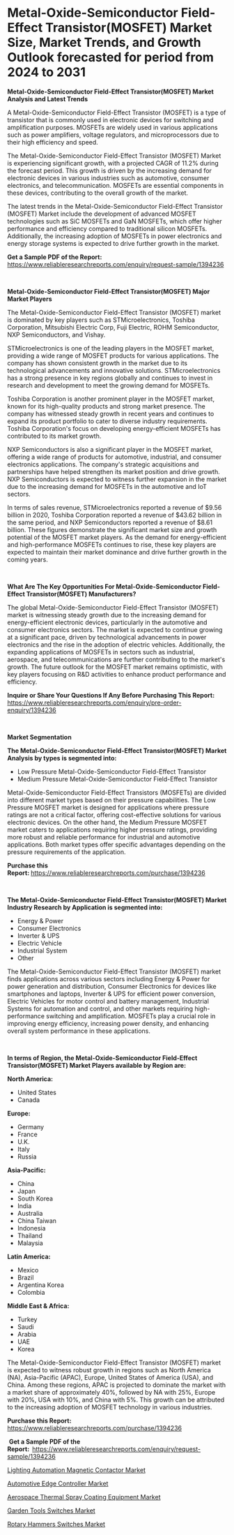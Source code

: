 <p><h1>Metal-Oxide-Semiconductor Field-Effect Transistor(MOSFET) Market Size, Market Trends, and Growth Outlook forecasted for period from 2024 to 2031</h1></p><p><strong>Metal-Oxide-Semiconductor Field-Effect Transistor(MOSFET) Market Analysis and Latest Trends</strong></p>
<p><p>A Metal-Oxide-Semiconductor Field-Effect Transistor (MOSFET) is a type of transistor that is commonly used in electronic devices for switching and amplification purposes. MOSFETs are widely used in various applications such as power amplifiers, voltage regulators, and microprocessors due to their high efficiency and speed.</p><p>The Metal-Oxide-Semiconductor Field-Effect Transistor (MOSFET) Market is experiencing significant growth, with a projected CAGR of 11.2% during the forecast period. This growth is driven by the increasing demand for electronic devices in various industries such as automotive, consumer electronics, and telecommunication. MOSFETs are essential components in these devices, contributing to the overall growth of the market.</p><p>The latest trends in the Metal-Oxide-Semiconductor Field-Effect Transistor (MOSFET) Market include the development of advanced MOSFET technologies such as SiC MOSFETs and GaN MOSFETs, which offer higher performance and efficiency compared to traditional silicon MOSFETs. Additionally, the increasing adoption of MOSFETs in power electronics and energy storage systems is expected to drive further growth in the market.</p></p>
<p><strong>Get a Sample PDF of the Report:&nbsp;</strong> <a href="https://www.reliableresearchreports.com/enquiry/request-sample/1394236">https://www.reliableresearchreports.com/enquiry/request-sample/1394236</a></p>
<p>&nbsp;</p>
<p><strong>Metal-Oxide-Semiconductor Field-Effect Transistor(MOSFET) Major Market Players</strong></p>
<p><p>The Metal-Oxide-Semiconductor Field-Effect Transistor (MOSFET) market is dominated by key players such as STMicroelectronics, Toshiba Corporation, Mitsubishi Electric Corp, Fuji Electric, ROHM Semiconductor, NXP Semiconductors, and Vishay. </p><p>STMicroelectronics is one of the leading players in the MOSFET market, providing a wide range of MOSFET products for various applications. The company has shown consistent growth in the market due to its technological advancements and innovative solutions. STMicroelectronics has a strong presence in key regions globally and continues to invest in research and development to meet the growing demand for MOSFETs.</p><p>Toshiba Corporation is another prominent player in the MOSFET market, known for its high-quality products and strong market presence. The company has witnessed steady growth in recent years and continues to expand its product portfolio to cater to diverse industry requirements. Toshiba Corporation's focus on developing energy-efficient MOSFETs has contributed to its market growth.</p><p>NXP Semiconductors is also a significant player in the MOSFET market, offering a wide range of products for automotive, industrial, and consumer electronics applications. The company's strategic acquisitions and partnerships have helped strengthen its market position and drive growth. NXP Semiconductors is expected to witness further expansion in the market due to the increasing demand for MOSFETs in the automotive and IoT sectors.</p><p>In terms of sales revenue, STMicroelectronics reported a revenue of $9.56 billion in 2020, Toshiba Corporation reported a revenue of $43.62 billion in the same period, and NXP Semiconductors reported a revenue of $8.61 billion. These figures demonstrate the significant market size and growth potential of the MOSFET market players. As the demand for energy-efficient and high-performance MOSFETs continues to rise, these key players are expected to maintain their market dominance and drive further growth in the coming years.</p></p>
<p>&nbsp;</p>
<p><strong>What Are The Key Opportunities For Metal-Oxide-Semiconductor Field-Effect Transistor(MOSFET) Manufacturers?</strong></p>
<p><p>The global Metal-Oxide-Semiconductor Field-Effect Transistor (MOSFET) market is witnessing steady growth due to the increasing demand for energy-efficient electronic devices, particularly in the automotive and consumer electronics sectors. The market is expected to continue growing at a significant pace, driven by technological advancements in power electronics and the rise in the adoption of electric vehicles. Additionally, the expanding applications of MOSFETs in sectors such as industrial, aerospace, and telecommunications are further contributing to the market's growth. The future outlook for the MOSFET market remains optimistic, with key players focusing on R&D activities to enhance product performance and efficiency.</p></p>
<p><strong>Inquire or Share Your Questions If Any Before Purchasing This Report:</strong> <a href="https://www.reliableresearchreports.com/enquiry/pre-order-enquiry/1394236">https://www.reliableresearchreports.com/enquiry/pre-order-enquiry/1394236</a></p>
<p>&nbsp;</p>
<p><strong>Market Segmentation</strong></p>
<p><strong>The Metal-Oxide-Semiconductor Field-Effect Transistor(MOSFET) Market Analysis by types is segmented into:</strong></p>
<p><ul><li>Low Pressure Metal-Oxide-Semiconductor Field-Effect Transistor</li><li>Medium Pressure Metal-Oxide-Semiconductor Field-Effect Transistor</li></ul></p>
<p><p>Metal-Oxide-Semiconductor Field-Effect Transistors (MOSFETs) are divided into different market types based on their pressure capabilities. The Low Pressure MOSFET market is designed for applications where pressure ratings are not a critical factor, offering cost-effective solutions for various electronic devices. On the other hand, the Medium Pressure MOSFET market caters to applications requiring higher pressure ratings, providing more robust and reliable performance for industrial and automotive applications. Both market types offer specific advantages depending on the pressure requirements of the application.</p></p>
<p><strong>Purchase this Report:&nbsp;</strong><a href="https://www.reliableresearchreports.com/purchase/1394236">https://www.reliableresearchreports.com/purchase/1394236</a></p>
<p>&nbsp;</p>
<p><strong>The Metal-Oxide-Semiconductor Field-Effect Transistor(MOSFET) Market Industry Research by Application is segmented into:</strong></p>
<p><ul><li>Energy & Power</li><li>Consumer Electronics</li><li>Inverter & UPS</li><li>Electric Vehicle</li><li>Industrial System</li><li>Other</li></ul></p>
<p><p>The Metal-Oxide-Semiconductor Field-Effect Transistor (MOSFET) market finds applications across various sectors including Energy & Power for power generation and distribution, Consumer Electronics for devices like smartphones and laptops, Inverter & UPS for efficient power conversion, Electric Vehicles for motor control and battery management, Industrial Systems for automation and control, and other markets requiring high-performance switching and amplification. MOSFETs play a crucial role in improving energy efficiency, increasing power density, and enhancing overall system performance in these applications.</p></p>
<p>&nbsp;</p>
<p><strong>In terms of Region, the Metal-Oxide-Semiconductor Field-Effect Transistor(MOSFET) Market Players available by Region are:</strong></p>
<p>
    <p> <strong> North America: </strong>
        <ul>
            <li>United States</li>
            <li>Canada</li>
        </ul>
        </p> 
    <p> <strong> Europe: </strong>
        <ul>
            <li>Germany</li>
            <li>France</li>
            <li>U.K.</li>
            <li>Italy</li>
            <li>Russia</li>
        </ul>
        </p> 
    <p> <strong> Asia-Pacific: </strong>
        <ul>
            <li>China</li>
            <li>Japan</li>
            <li>South Korea</li>
            <li>India</li>
            <li>Australia</li>
            <li>China Taiwan</li>
            <li>Indonesia</li>
            <li>Thailand</li>
            <li>Malaysia</li>
        </ul>
        </p> 
    <p> <strong> Latin America: </strong>
        <ul>
            <li>Mexico</li>
            <li>Brazil</li>
            <li>Argentina Korea</li>
            <li>Colombia</li>
        </ul>
        </p> 
    <p> <strong> Middle East & Africa: </strong>
        <ul>
            <li>Turkey</li>
            <li>Saudi</li>
            <li>Arabia</li>
            <li>UAE</li>
            <li>Korea</li>
        </ul>
    </p>
    </p>
<p><p>The Metal-Oxide-Semiconductor Field-Effect Transistor (MOSFET) market is expected to witness robust growth in regions such as North America (NA), Asia-Pacific (APAC), Europe, United States of America (USA), and China. Among these regions, APAC is projected to dominate the market with a market share of approximately 40%, followed by NA with 25%, Europe with 20%, USA with 10%, and China with 5%. This growth can be attributed to the increasing adoption of MOSFET technology in various industries.</p></p>
<p><strong>Purchase this Report: </strong><a href="https://www.reliableresearchreports.com/purchase/1394236">https://www.reliableresearchreports.com/purchase/1394236</a></p>
<p>&nbsp;<strong>Get a Sample PDF of the Report:&nbsp;&nbsp;</strong><a href="https://www.reliableresearchreports.com/enquiry/request-sample/1394236">https://www.reliableresearchreports.com/enquiry/request-sample/1394236</a></p>
<p><strong></strong></p>
<p><p><a href="https://medium.com/@samirmayert_36715/lighting-automation-magnetic-contactor-market-analysis-its-cagr-market-segmentation-and-global-ce4c220c8566">Lighting Automation Magnetic Contactor Market</a></p><p><a href="https://medium.com/p/a3a115543591/edit">Automotive Edge Controller Market</a></p><p><a href="https://medium.com/@samirmayert_36715/aerospace-thermal-spray-coating-equipment-market-outlook-industry-overview-and-forecast-2024-to-ad0c69ea85bf">Aerospace Thermal Spray Coating Equipment Market</a></p><p><a href="https://medium.com/@samirmayert_36715/garden-tools-switches-market-trends-and-market-analysis-forecasted-for-period-2024-2031-0f2c742b98f5">Garden Tools Switches Market</a></p><p><a href="https://medium.com/@samirmayert_36715/rotary-hammers-switches-market-size-market-outlook-and-market-forecast-2024-to-2031-568d32fdef5c">Rotary Hammers Switches Market</a></p></p>